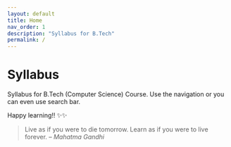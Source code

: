 ```yaml
---
layout: default
title: Home
nav_order: 1
description: "Syllabus for B.Tech"
permalink: /
---
```


# Syllabus

Syllabus for B.Tech (Computer Science) Course. Use the navigation or you can even use search bar.

Happy learning!! ✨✨

> Live as if you were to die tomorrow. Learn as if you were to live forever.
> – *Mahatma Gandhi*